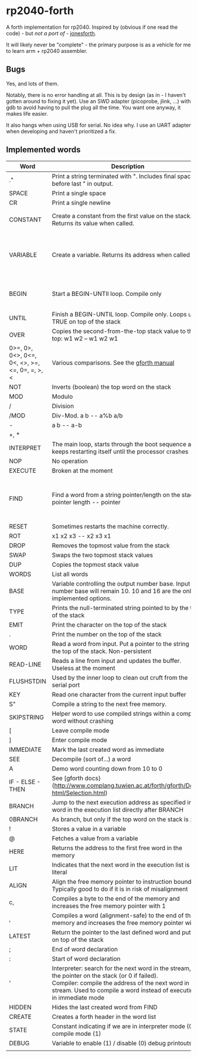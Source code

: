 # rp2040-forth

A forth implementation for rp2040. 
Inspired by (obvious if one read the code) - but *not a port of* - [jonesforth](https://github.com/nornagon/jonesforth).

It will likely never be "complete" - the primary purpose is as a vehicle for me to learn arm + rp2040 assembler.

## Bugs

Yes, and lots of them.

Notably, there is no error handling at all. This is by design (as in - I haven't gotten around to fixing it yet). 
Use an SWD adapter (picoprobe, jlink, ...) with gdb to avoid having to pull the plug all the time. You want one anyway, it makes life easier.

It also hangs when using USB for serial. No idea why. I use an UART adapter when developing and haven't prioritized a fix.

## Implemented words

| Word                                           | Description                                                                                                                                                                                                                            | Example                                  |
|------------------------------------------------|----------------------------------------------------------------------------------------------------------------------------------------------------------------------------------------------------------------------------------------|------------------------------------------|
| ."                                             | Print a string terminated with ". Includes final space before last " in output.                                                                                                                                                        | ." banana!"                              |
| SPACE                                          | Print a single space                                                                                                                                                                                                                   |                                          |
| CR                                             | Print a single newline                                                                                                                                                                                                                 |                                          |
| CONSTANT                                       | Create a constant from the first value on the stack. Returns its value when called.                                                                                                                                                    | 10 CONSTANT TEN TEN .                    |
| VARIABLE                                       | Create a variable. Returns its address when called                                                                                                                                                                                     | VARIABLE ANSWER ANSWER 42 ! ANSWER @ .   |
| BEGIN                                          | Start a BEGIN-UNTIl loop. Compile only                                                                                                                                                                                                 | : A 10 BEGIN DUP . 1 - DUP 0 < UNTIL ; A |
| UNTIL                                          | Finish a BEGIN-UNTIL loop. Compile only. Loops until TRUE on top of the stack                                                                                                                                                          | See "BEGIN"                              |
| OVER                                           | Copies the second-from-the-top stack value to the top:  w1 w2 – w1 w2 w1                                                                                                                                                               |                                          |
| 0>=, 0>, 0<>, 0<=, 0<, <>, >=, <=, 0=, =, >, < | Various comparisons. See the [gforth manual](https://www.complang.tuwien.ac.at/forth/gforth/Docs-html/Numeric-comparison.html)                                                                                                         |                                          |
| NOT                                            | Inverts (boolean) the top word on the stack                                                                                                                                                                                            | 1 NOT .                                  |
| MOD                                            | Modulo                                                                                                                                                                                                                                 | 5 3 MOD .                                |
| /                                              | Division                                                                                                                                                                                                                               | 6 2 / .                                  |
| /MOD                                           | Div-Mod. a b -- a%b a/b                                                                                                                                                                                                                | 6 2 MOD .                                |
| -                                              | a b -- a-b                                                                                                                                                                                                                             | 6 2 - .                                  |
| +, *                                           |                                                                                                                                                                                                                                        |                                          |
| INTERPRET                                      | The main loop, starts through the boot sequence and keeps restarting itself until the processor crashes                                                                                                                                |                                          |
| NOP                                            | No operation                                                                                                                                                                                                                           |                                          |
| EXECUTE                                        | Broken at the moment                                                                                                                                                                                                                   |                                          |
| FIND                                           | Find a word from a string pointer/length on the stack. pointer length -- pointer                                                                                                                                                       | (Doesn't work) WORD WORDS FIND DROP TYPE |
| RESET                                          | Sometimes restarts the machine correctly.                                                                                                                                                                                              |                                          |
| ROT                                            | x1 x2 x3 -- x2 x3 x1                                                                                                                                                                                                                   |                                          |
| DROP                                           | Removes the topmost value from the stack                                                                                                                                                                                               |                                          |
| SWAP                                           | Swaps the two topmost stack values                                                                                                                                                                                                     |                                          |
| DUP                                            | Copies the topmost stack value                                                                                                                                                                                                         |                                          |
| WORDS                                          | List all words                                                                                                                                                                                                                         |                                          |
| BASE                                           | Variable controlling the output number base. Input number base will remain 10. 10 and 16 are the only implemented options.                                                                                                             | 16 BASE ! 128 .                          |
| TYPE                                           | Prints the null-terminated string pointed to by the top of the stack                                                                                                                                                                   |                                          |
| EMIT                                           | Print the character on the top of the stack                                                                                                                                                                                            | 13 EMIT                                  |
| .                                              | Print the number on the top of the stack                                                                                                                                                                                               | 42 .                                     |
| WORD                                           | Read a word from input. Put a pointer to the string on the top of the stack. Non-persistent                                                                                                                                            |                                          |
| READ-LINE                                      | Reads a line from input and updates the buffer. Useless at the moment                                                                                                                                                                  |                                          |
| FLUSHSTDIN                                     | Used by the inner loop to clean out cruft from the serial port                                                                                                                                                                         |                                          |
| KEY                                            | Read one character from the current input buffer                                                                                                                                                                                       |                                          |
| S"                                             | Compile a string to the next free memory.                                                                                                                                                                                              |                                          |
| SKIPSTRING                                     | Helper word to use compiled strings within a compiled word without crashing                                                                                                                                                            |                                          |
| [                                              | Leave compile mode                                                                                                                                                                                                                     |                                          |
| ]                                              | Enter compile mode                                                                                                                                                                                                                     |                                          |
| IMMEDIATE                                      | Mark the last created word as immediate                                                                                                                                                                                                |                                          |
| SEE                                            | Decompile (sort of...) a word                                                                                                                                                                                                          | SEE A                                    |
| A                                              | Demo word counting down from 10 to 0                                                                                                                                                                                                   | A                                        |
| IF - ELSE - THEN                               | See [gforth docs}(http://www.complang.tuwien.ac.at/forth/gforth/Docs-html/Selection.html)                                                                                                                                              |                                          |
| BRANCH                                         | Jump to the next execution address as specified in the word in the execution list directly after BRANCH                                                                                                                                |                                          |
| 0BRANCH                                        | As branch, but only if the top word on the stack is zero                                                                                                                                                                               |                                          |
| !                                              | Stores a value in a variable                                                                                                                                                                                                           | 16 BASE !                                |
| @                                              | Fetches a value from a variable                                                                                                                                                                                                        | BASE @ .                                 |
| HERE                                           | Returns the address to the first free word in the memory                                                                                                                                                                               |                                          |
| LIT                                            | Indicates that the next word in the execution list is a literal                                                                                                                                                                        | LIT ' LIT                                |
| ALIGN                                          | Align the free memory pointer to instruction boundary. Typically good to do if it is in risk of misalignment                                                                                                                           |                                          |
| c,                                             | Compiles a byte to the end of the memory and increases the free memory pointer with 1                                                                                                                                                  |                                          |
| ,                                              | Compiles a word (alignment-safe) to the end of the memory and increases the free memory pointer with 4                                                                                                                                 |                                          |
| LATEST                                         | Return the pointer to the last defined word and puts it on top of the stack                                                                                                                                                            |                                          |
| ;                                              | End of word declaration                                                                                                                                                                                                                | : A ." A " ;                             |
| :                                              | Start of word declaration                                                                                                                                                                                                              | : A ." A " ;                             |
| '                                              | Interpreter: search for the next word in the stream, put the pointer on the stack (or 0 if failed).<br> Compiler: compile the address of the next word in the stream. Used to compile a word instead of executing it in immediate mode |                                          |
| HIDDEN                                         | Hides the last created word from FIND                                                                                                                                                                                                  |                                          |
| CREATE                                         | Creates a forth header in the word list                                                                                                                                                                                                |                                          |
| STATE                                          | Constant indicating if we are in interpreter mode (0) or compile mode (1)                                                                                                                                                              |                                          |
| DEBUG                                          | Variable to enable (1) / disable (0) debug printouts                                                                                                                                                                                   | 1 DEBUG !                            |
|                                                |                                                                                                                                                                                                                                        |                                          |


